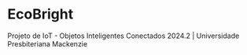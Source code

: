 # EcoBright
Projeto de IoT - Objetos Inteligentes Conectados 2024.2 | Universidade Presbiteriana Mackenzie
